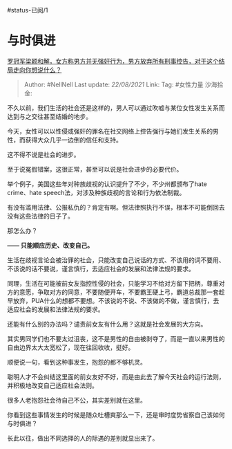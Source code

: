 #status-已阅/1 

# 与时俱进

[罗冠军梁颖和解，女方称男方并无强奸行为，男方放弃所有刑事控告，对于这个结局走向你想说什么？](https://www.zhihu.com/question/419618480/answer/1462369261)
> Author: #NellNell
> Last update: *22/08/2021*
> Link:
> Tag: #女性力量 
> 沙海拾金:

不久以前，我们生活的社会还是这样的，男人可以通过吹嘘与某位女性发生关系而达到与之交往甚至结婚的地步。

今天，女性可以以性侵或强奸的罪名在社交网络上控告强行与她们发生关系的男性，而获得大众几乎一边倒的信任和支持。

这不得不说是社会的进步。

至于说冤假错案，这很正常，甚至可以说是社会进步的必要代价。

举个例子，美国这些年对种族歧视的认识提升了不少，不少州都颁布了hate crime、hate speech法，对涉及种族歧视的言论和行为依法制裁。

有没有滥用法律、公报私仇的？肯定有啊。但法律照执行不误，根本不可能倒回去没有这些法律的日子了。

那怎么办？

**—— 只能顺应历史、改变自己。**

生活在歧视言论会被治罪的社会，只能改变自己说话的方式、不该用的词不要用、不该说的话不要说，谨言慎行，去适应社会的发展和法律法规的要求。

同理，生活在可能被前女友指控性侵的社会，只能学习不给对方留下把柄，尊重对方的意愿，争取对方的同意，不要随便开车，不要霸王硬上弓，霸道总裁那一套趁早放弃，PUA什么的想都不要想。不该说的不说、不该做的不做，谨言慎行，去适应社会的发展和法律法规的要求。

还能有什么别的办法吗？谴责前女友有什么用？这就是社会发展的大方向。

其实男同学们也不要太过沮丧，这不是男性的自由被剥夺了，而是一直以来男性的自由边界太大太宽松了，现在往回收收，挺好。

顺便说一句，看到这种事发生，抱怨的都不够机灵。

聪明人才不会纠结这里面的前女友好不好，而是由此去了解今天社会的运行法则，并积极地改变自己适应社会法则。

很多人老抱怨社会待自己不公，其实差别就在这里。

你看到这些事情发生的时候是随众吐槽爽那么一下，还是审时度势省察自己该如何与时俱进？

长此以往，做出不同选择的人的际遇的差别就显出来了。
